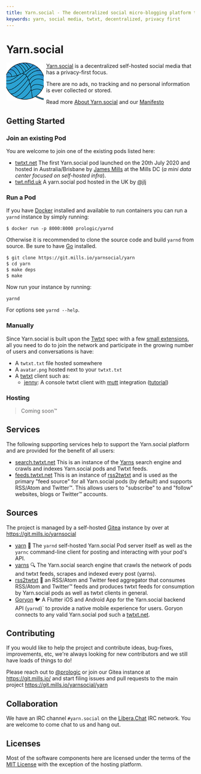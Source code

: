 ```yaml
---
title: Yarn.social - The decentralized social micro-blogging platform that actually respects your privacy
keywords: yarn, social media, twtxt, decentralized, privacy first
---
```


# Yarn.social

<img align="left" width="100" height="100" src="/logo.png" style="padding-right: 5pt" />

[Yarn.social](https://yarn.social) is a decentralized self-hosted social media
that has a privacy-first focus.

There are no ads, no tracking and no personal information is ever collected or stored.

Read more [About Yarn.social](/about.html) and our [Manifesto](/manifesto.html)

## Getting Started

### Join an existing Pod

You are welcome to join one of the existing pods listed here:

- [twtxt.net](https://twtxt.net)
  The first Yarn.social pod launched on the 20th July 2020 and hosted in
  Australia/Brisbane by [James Mills](https://prologic.shortcircuit.net.au)
  at the Mills DC (_a mini data center focused on self-hosted infra_).
- [twt.nfld.uk](https://twt.nfld.uk)
  A yarn.social pod hosted in the UK by [@jlj](nfld.uk)

### Run a Pod

If you have [Docker](https://www.docker.com) installed and available to run
containers you can run a `yarnd` instance by simply running:

```#!sh
$ docker run -p 8000:8000 prologic/yarnd
```

Otherwise it is recommended to clone the source code and build `yarnd`
from source. Be sure to have [Go](https://golang.org) installed.

```#!sh
$ git clone https://git.mills.io/yarnsocial/yarn
$ cd yarn
$ make deps
$ make
```

Now run your instance by running:

```#!sh
yarnd
```

For options see `yarnd --help`.

### Manually

Since Yarn.social is built upon the [Twtxt](https://twtxt.readthedocs.org) spec
with a few [small extensions](https://dev.twtxt.net), all you need to do to
join the network and participate in the growing number of users and
conversations is have:

- A `twtxt.txt` file hosted somewhere
- A `avatar.png` hosted next to your `twtxt.txt`
- A [twtxt](https://twtxt.readthedocs.org) client such as:
    - [jenny](https://uninformativ.de/git/jenny): A console twtxt client
      with [mutt](http://www.mutt.org) integration
      ([tutorial](https://www.uninformativ.de/blog/postings/2021-09-19/0/POSTING-en.html))

### Hosting

> Coming soon™

## Services

The following supporting services help to support the Yarn.social platform and
are provided for the benefit of all users:

- [search.twtxt.net](https://search.twtxt.net)
  This is an instance of the [Yarns](//git.mills.io/yarnsocial/yarn)
  search engine and crawls and indexes Yarn.social pods and Twtxt feeds.
- [feeds.twtxt.net](https://feeds.twtxt.net)
  This is an instance of [rss2twtxt](//git.mills.io/yarnsocial/rss2twtxt)
  and is used as the primary "feed source" for all Yarn.social pods (by default)
  and supports RSS/Atom and Twitter™. This allows users to "subscribe" to and
  "follow" websites, blogs or Twitter™ accounts.

## Sources

The project is managed by a self-hosted [Gitea](https://gitea.io) instance by
over at https://git.mills.io/yarnsocial

- [yarn](https://git.mills.io/yarnsocial/yarn)
  📕 The `yarnd` self-hosted Yarn.social Pod server itself
  as well as the `yarnc` command-line client for posting
  and interacting with your pod's API.
- [yarns](https://git.mills.io/yarnsocial/yarns)
  🔍 The Yarn.social search engine that crawls the network of
  pods and twtxt feeds, scrapes and indexed every post (yarns).
- [rss2twtxt](https://git.mills.io/yarnsocial/rss2twtxt)
  📜 an RSS/Atom and Twitter feed aggregator that consumes RSS/Atom and Twitter™
  feeds and produces twtxt feeds for consumption by Yarn.social pods as well as
  twtxt clients in general.
- [Goryon](https://git.mills.io/yarnsocial/goryon)
  🐦 A Flutter iOS and Android App for the Yarn.social backend API
  (`yarnd`)` to provide a native mobile experience for users. Goryon connects
  to any valid Yarn.social pod such a [twtxt.net](https://twtxt.net).

## Contributing

If you would like to help the project and contribute ideas, bug-fixes,
improvements, etc, we're always looking for new contributors and we still
have loads of things to do!

Please reach out to [@prologic](https://twtxt.net/user/prologic) or join our
Gitea instance at https://git.mills.io/ and start filing issues and pull requests
to the main project https://git.mills.io/yarnsocial/yarn

## Collaboration

We have an IRC channel `#yarn.social` on the [Libera.Chat](https://libera.chat/)
IRC network. You are welcome to come chat to us and hang out.

## Licenses

Most of the software components here are licensed under the terms of the
[MIT License](https://opensource.org/licenses/MIT) with the exception of the
hosting platform.
